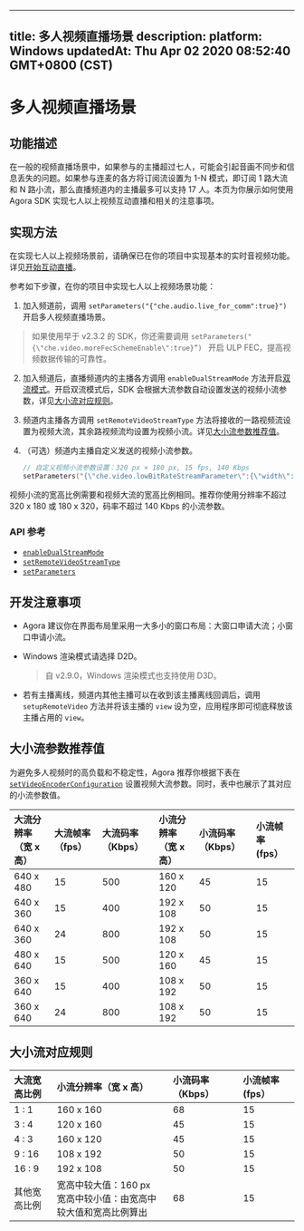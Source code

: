 
---
title: 多人视频直播场景
description: 
platform: Windows
updatedAt: Thu Apr 02 2020 08:52:40 GMT+0800 (CST)
---
# 多人视频直播场景
## 功能描述

在一般的视频直播场景中，如果参与的主播超过七人，可能会引起音画不同步和信息丢失的问题。如果参与连麦的各方将订阅流设置为 1-N 模式，即订阅 1 路大流和 N 路小流，那么直播频道内的主播最多可以支持 17 人。本页为你展示如何使用 Agora SDK  实现七人以上视频互动直播和相关的注意事项。


## 实现方法

在实现七人以上视频场景前，请确保已在你的项目中实现基本的实时音视频功能。详见[开始互动直播](../../cn/Audio%20Broadcast/start_live_windows.md)。

参考如下步骤，在你的项目中实现七人以上视频场景功能：

1. 加入频道前，调用 `setParameters("{"che.audio.live_for_comm":true}")` 开启多人视频直播场景。

> 如果使用早于 v2.3.2 的 SDK，你还需要调用 `setParameters("{\"che.video.moreFecSchemeEnable\":true}”) ` 开启 ULP FEC，提高视频数据传输的可靠性。

2. 加入频道后，直播频道内的主播各方调用 `enableDualStreamMode` 方法开启[双流模式](https://docs.agora.io/cn/Agora%20Platform/terms?platform=All%20Platforms#a-name-duala双流模式)。开启双流模式后，SDK 会根据大流参数自动设置发送的视频小流参数，详见[大小流对应规则](#rule)。

3. 频道内主播各方调用 `setRemoteVideoStreamType` 方法将接收的一路视频流设置为视频大流，其余路视频流均设置为视频小流。详见[大小流参数推荐值](#reco)。

4. （可选）频道内主播自定义发送的视频小流参数。

   ```c++
   // 自定义视频小流参数设置：320 px × 180 px, 15 fps, 140 Kbps
   setParameters("{\"che.video.lowBitRateStreamParameter\":{\"width\":320,\"height\":180,\"frameRate\":15,\"bitRate\":140}}");
   ```
	 
  <div class="alert note">视频小流的宽高比例需要和视频大流的宽高比例相同。推荐你使用分辨率不超过 320 x 180 或 180 x 320，码率不超过 140 Kbps 的小流参数。</div>


### API 参考

- [`enableDualStreamMode`](https://docs.agora.io/cn/Audio%20Broadcast/API%20Reference/cpp/classagora_1_1rtc_1_1_i_rtc_engine.html#a72846f5bf13726e7a61497e2fef65972)
- [`setRemoteVideoStreamType`](https://docs.agora.io/cn/Audio%20Broadcast/API%20Reference/cpp/classagora_1_1rtc_1_1_i_rtc_engine.html#a3929299ead74cf86ff54b182d0b9be23)
- [`setParameters`](https://docs.agora.io/cn/Audio%20Broadcast/API%20Reference/cpp/classagora_1_1rtc_1_1_i_rtc_engine_parameter.html#adde9cb68e2ef2216d7fd1976fd5f1d75)

## 开发注意事项

- Agora 建议你在界面布局里采用一大多小的窗口布局：大窗口申请大流；小窗口申请小流。

- Windows 渲染模式请选择 D2D。

  > 自 v2.9.0，Windows 渲染模式也支持使用 D3D。

- 若有主播离线，频道内其他主播可以在收到该主播离线回调后，调用 ` setupRemoteVideo` 方法并将该主播的 `view` 设为空，应用程序即可彻底释放该主播占用的 `view`。


<a name="reco"></a>
## 大小流参数推荐值
为避免多人视频时的高负载和不稳定性，Agora 推荐你根据下表在 [`setVideoEncoderConfiguration`](https://docs.agora.io/cn/Audio%20Broadcast/API%20Reference/cpp/classagora_1_1rtc_1_1_i_rtc_engine.html#a9bcbdcee0b5c52f96b32baec1922cf2e) 设置视频大流参数。同时，表中也展示了其对应的小流参数值。

| 大流分辨率（宽 x 高） | 大流帧率（fps） | 大流码率（Kbps） | 小流分辨率（宽 x 高） | 小流码率 （Kbps） | 小流帧率 (fps） |
| :-------------------- | :-------------- | :--------------- | :-------------------- | :---------------- | :------------------------ |
| 640 x 480             | 15              | 500              | 160 x 120             | 45                | 15                        |
| 640 x 360             | 15              | 400              | 192 x 108             | 50                |            15                |
| 640 x 360             | 24              | 800              | 192 x 108             | 50                |        15                    |
| 480 x 640             | 15              | 500              | 120 x 160             | 45                |         15                   |
| 360 x 640             | 15              | 400              | 108 x 192             | 50                |          15                  |
| 360 x 640             | 24              | 800              | 108 x 192             | 50                |           15                 |


<a name="rule"></a>
## 大小流对应规则

| 大流宽高比例 | 小流分辨率（宽 x 高）                                        | 小流码率 （Kbps） | 小流帧率 (fps） |
| :----------- | :----------------------------------------------------------- | :---------------- | :------------------------ |
| 1 : 1        | 160 x 160                                                    | 68                | 15                        |
| 3 : 4        | 120 x 160                                                    | 45                |       15                    |
| 4 : 3        | 160 x 120                                                    | 45                |        15                   |
| 9 : 16       | 108 x 192                                                    | 50                |        15                   |
| 16 : 9       | 192 x 108                                                    | 50                |          15                 |
| 其他宽高比例 | 宽高中较大值：160 px<br>宽高中较小值：由宽高中较大值和宽高比例算出 | 68                |                      15     |

